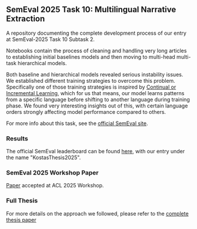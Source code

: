 ## SemEval 2025 Task 10: Multilingual Narrative Extraction

A repository documenting the complete development process of our entry at SemEval-2025 Task 10 Subtask 2.

Notebooks contain the process of cleaning and handling very long articles to establishing initial baselines models and then moving to multi-head multi-task hierarchical models. 

Both baseline and hierarchical models revealed serious instability issues. We established different training strategies to overcome this problem. Specifically one of those training strategies is inspired by [Continual or Incremental Learning](https://en.wikipedia.org/wiki/Incremental_learning), which for us that means, our model learns patterns from a specific language before shifting to another language during training phase. We found very interesting insights out of this, with certain language orders strongly affecting model performance compared to others.

For more info about this task, see the [official SemEval site](https://propaganda.math.unipd.it/semeval2025task10/).

### Results
The official SemEval leaderboard can be found [here](https://propaganda.math.unipd.it/semeval2025task10/leaderboardv2.html), with our entry under the name "KostasThesis2025".

### SemEval 2025 Workshop Paper
[Paper](https://aclanthology.org/2025.semeval-1.122/) accepted at ACL 2025 Workshop. 

### Full Thesis
For more details on the approach we followed, please refer to the [complete thesis paper](./BSc_Thesis_Paper.pdf)
